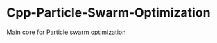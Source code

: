# Cpp-Particle-Swarm-Optimization
Main core for [Particle swarm optimization ](https://en.wikipedia.org/wiki/Particle_swarm_optimization)
